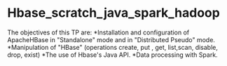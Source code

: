 # Hbase_scratch_java_spark_hadoop
The objectives of this TP are:
*Installation and configuration of ApacheHBase in "Standalone" mode and in "Distributed Pseudo" mode.
*Manipulation of "HBase" (operations create, put , get, list,scan, disable, drop, exist)
*The use of Hbase's Java API.
*Data processing with Spark.
